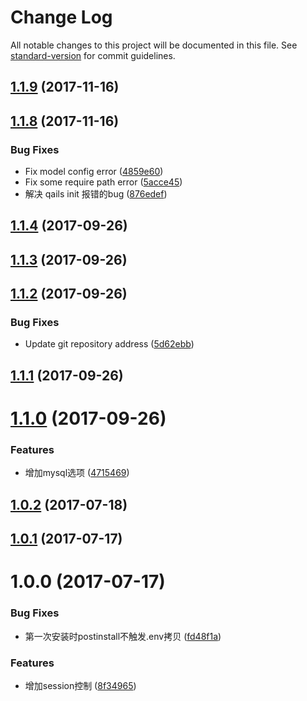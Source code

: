 # Change Log

All notable changes to this project will be documented in this file. See [standard-version](https://github.com/conventional-changelog/standard-version) for commit guidelines.

<a name="1.1.9"></a>
## [1.1.9](https://github.com/qails/qails-cli/compare/v1.1.8...v1.1.9) (2017-11-16)



<a name="1.1.8"></a>
## [1.1.8](https://github.com/qails/qails-cli/compare/v1.1.4...v1.1.8) (2017-11-16)


### Bug Fixes

* Fix model config error ([4859e60](https://github.com/qails/qails-cli/commit/4859e60))
* Fix some require path error ([5acce45](https://github.com/qails/qails-cli/commit/5acce45))
* 解决 qails init 报错的bug ([876edef](https://github.com/qails/qails-cli/commit/876edef))



<a name="1.1.4"></a>
## [1.1.4](https://github.com/qails/qails-cli/compare/v1.1.3...v1.1.4) (2017-09-26)



<a name="1.1.3"></a>
## [1.1.3](https://github.com/qails/qails-cli/compare/v1.1.2...v1.1.3) (2017-09-26)



<a name="1.1.2"></a>
## [1.1.2](https://github.com/qails/qails-cli/compare/v1.1.1...v1.1.2) (2017-09-26)


### Bug Fixes

* Update git repository address ([5d62ebb](https://github.com/qails/qails-cli/commit/5d62ebb))



<a name="1.1.1"></a>
## [1.1.1](https://github.com/qailsjs/qails-cli/compare/v1.1.0...v1.1.1) (2017-09-26)



<a name="1.1.0"></a>
# [1.1.0](https://github.com/qailsjs/qails-cli/compare/v1.0.2...v1.1.0) (2017-09-26)


### Features

* 增加mysql选项 ([4715469](https://github.com/qailsjs/qails-cli/commit/4715469))



<a name="1.0.2"></a>
## [1.0.2](https://github.com/qailsjs/qails-cli/compare/v1.0.1...v1.0.2) (2017-07-18)



<a name="1.0.1"></a>
## [1.0.1](https://github.com/qailsjs/qails-cli/compare/v1.0.0...v1.0.1) (2017-07-17)



<a name="1.0.0"></a>
# 1.0.0 (2017-07-17)


### Bug Fixes

* 第一次安装时postinstall不触发.env拷贝 ([fd48f1a](https://github.com/qailsjs/qails-cli/commit/fd48f1a))


### Features

* 增加session控制 ([8f34965](https://github.com/qailsjs/qails-cli/commit/8f34965))
